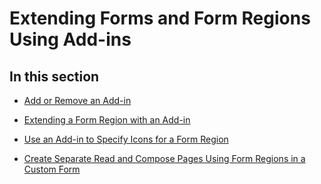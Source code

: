 
# Extending Forms and Form Regions Using Add-ins

## In this section


-  [Add or Remove an Add-in](a3d7425b-014d-fedd-e1a7-7eb3069ae002.md)
    
-  [Extending a Form Region with an Add-in](b1a28a20-a0b8-cc57-7672-da51ec8bb097.md)
    
-  [Use an Add-in to Specify Icons for a Form Region](7d542c9b-1881-780a-b58d-e34639399b60.md)
    
-  [Create Separate Read and Compose Pages Using Form Regions in a Custom Form](6e773aff-c7ec-f836-b4c2-84d6121fc62e.md)
    
